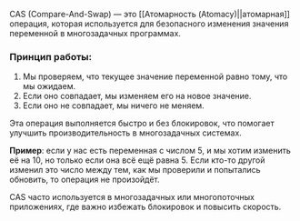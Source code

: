 CAS (Compare-And-Swap) — это  [[Атомарность (Atomacy)||атомарная]] операция, которая используется для безопасного изменения значения переменной в многозадачных программах.

### Принцип работы:

1. Мы проверяем, что текущее значение переменной равно тому, что мы ожидаем.
2. Если оно совпадает, мы изменяем его на новое значение.
3. Если оно не совпадает, мы ничего не меняем.

Эта операция выполняется быстро и без блокировок, что помогает улучшить производительность в многозадачных системах.

**Пример**: если у нас есть переменная с числом 5, и мы хотим изменить её на 10, но только если она всё ещё равна 5. Если кто-то другой изменил это число между тем, как мы проверили и попытались обновить, то операция не произойдёт.

CAS часто используется в многозадачных или многопоточных приложениях, где важно избежать блокировок и повысить скорость.

